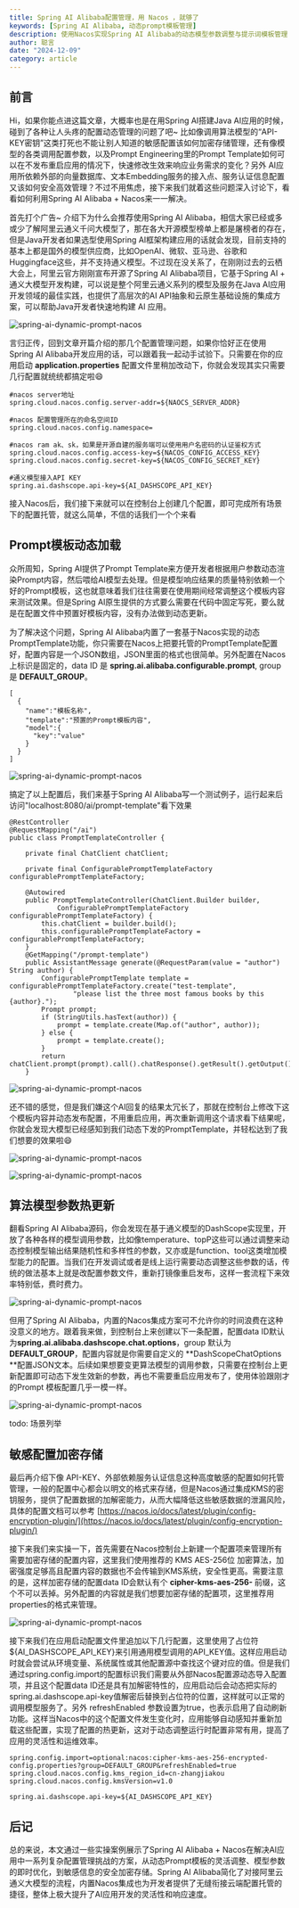 ```yaml
---
title: Spring AI Alibaba配置管理，用 Nacos ，就够了
keywords: [Spring AI Alibaba, 动态prompt模板管理]
description: 使用Nacos实现Spring AI Alibaba的动态模型参数调整与提示词模板管理
author: 聪言
date: "2024-12-09"
category: article
---
```


## 前言
Hi，如果你能点进这篇文章，大概率也是在用Spring AI搭建Java AI应用的时候，碰到了各种让人头疼的配置动态管理的问题了吧~  比如像调用算法模型的“API-KEY密钥”这类打死也不能让别人知道的敏感配置该如何加密存储管理，还有像模型的各类调用配置参数，以及Prompt Engineering里的Prompt Template如何可以在不发布重启应用的情况下，快速修改生效来响应业务需求的变化？另外 AI应用所依赖外部的向量数据库、文本Embedding服务的接入点、服务认证信息配置又该如何安全高效管理？不过不用焦虑，接下来我们就着这些问题深入讨论下，看看如何利用Spring AI Alibaba + Nacos来一一解决<font style="color:rgb(51, 51, 51);background-color:rgb(249, 250, 255);">。</font>


首先打个广告~ 介绍下为什么会推荐使用Spring AI Alibaba，相信大家已经或多或少了解阿里云通义千问大模型了，那在各大开源模型榜单上都是屠榜者的存在，但是Java开发者如果选型使用Spring AI框架构建应用的话就会发现，目前支持的基本上都是国外的模型供应商，比如<font style="color:rgb(31, 31, 31);">OpenAI、微软、亚马逊、谷歌和Huggingface这些，并不支持通义模型。不过现在没关系了，在刚刚过去的云栖大会上，阿里云官方</font>刚刚宣布开源了Spring AI Alibaba项目，它基于Spring AI + 通义大模型开发构建，可以说是整个阿里云通义系列的模型及服务在Java AI应用开发领域的最佳实践，也提供了高层次的AI API抽象和云原生基础设施的集成方案，可以帮助Java开发者快速地构建 AI 应用。

![spring-ai-dynamic-prompt-nacos](/img/blog/nacos/spring-ai-dynamic-prompt-nacos-1.png)

言归正传，回到文章开篇介绍的那几个配置管理问题，如果你恰好正在使用Spring AI Alibaba开发应用的话，可以跟着我一起动手试验下。只需要在你的应用启动 **application.properties** 配置文件里稍加改动下，你就会发现其实只需要几行配置就统统都搞定啦😄

```plain
#nacos server地址
spring.cloud.nacos.config.server-addr=${NAOCS_SERVER_ADDR}

#nacos 配置管理所在的命名空间ID
spring.cloud.nacos.config.namespace=

#nacos ram ak、sk，如果是开源自建的服务端可以使用用户名密码的认证鉴权方式
spring.cloud.nacos.config.access-key=${NACOS_CONFIG_ACCESS_KEY}
spring.cloud.nacos.config.secret-key=${NACOS_CONFIG_SECRET_KEY}

#通义模型接入API KEY
spring.ai.dashscope.api-key=${AI_DASHSCOPE_API_KEY}
```

 接入Nacos后，我们接下来就可以在控制台上创建几个配置，即可完成所有场景下的配置托管，就这么简单，不信的话我们一个个来看

## Prompt模板动态加载
众所周知，Spring AI提供了Prompt Template来方便开发者根据用户参数动态渲染Prompt内容，然后喂给AI模型去处理。但是模型响应结果的质量特别依赖一个好的Prompt模板，这也就意味着我们往往需要在使用期间经常调整这个模板内容来测试效果。但是Spring AI原生提供的方式要么需要在代码中固定写死，要么就是在配置文件中预置好模板内容，没有办法做到动态更新。


为了解决这个问题，Spring AI Alibaba内置了一套基于Nacos实现的动态PromptTemplate功能，你只需要在Nacos上把要托管的PromptTemplate配置好，配置内容是一个JSON数组，JSON里面的格式也很简单。另外配置在Nacos上标识是固定的，data ID 是 **spring.ai.alibaba.configurable.prompt**, group 是 **DEFAULT_GROUP**。

```plain
[
  {
    "name":"模板名称",
    "template":"预置的Prompt模板内容",
    "model":{
      "key":"value"
    }
  }
]
```



![spring-ai-dynamic-prompt-nacos](/img/blog/nacos/spring-ai-dynamic-prompt-nacos-2.png)



搞定了以上配置后，我们来基于Spring AI Alibaba写一个测试例子，运行起来后访问"localhost:8080/ai/prompt-template"看下效果

```plain
@RestController
@RequestMapping("/ai")
public class PromptTemplateController {

	private final ChatClient chatClient;

	private final ConfigurablePromptTemplateFactory configurablePromptTemplateFactory;

	@Autowired
	public PromptTemplateController(ChatClient.Builder builder,
			ConfigurablePromptTemplateFactory configurablePromptTemplateFactory) {
		this.chatClient = builder.build();
		this.configurablePromptTemplateFactory = configurablePromptTemplateFactory;
	}
	@GetMapping("/prompt-template")
	public AssistantMessage generate(@RequestParam(value = "author") String author) {
		ConfigurablePromptTemplate template = configurablePromptTemplateFactory.create("test-template",
				"please list the three most famous books by this {author}.");
		Prompt prompt;
		if (StringUtils.hasText(author)) {
			prompt = template.create(Map.of("author", author));
		} else {
			prompt = template.create();
		}
		return chatClient.prompt(prompt).call().chatResponse().getResult().getOutput();
	}
```



![spring-ai-dynamic-prompt-nacos](/img/blog/nacos/spring-ai-dynamic-prompt-nacos-3.png)

还不错的感觉，但是我们嫌这个AI回复的结果太冗长了，那就在控制台上修改下这个模板内容并动态发布配置，不用重启应用，再次重新调用这个请求看下结果呢，你就会发现大模型已经感知到我们动态下发的PromptTemplate，并轻松达到了我们想要的效果啦😄

![spring-ai-dynamic-prompt-nacos](/img/blog/nacos/spring-ai-dynamic-prompt-nacos-4.png)

![spring-ai-dynamic-prompt-nacos](/img/blog/nacos/spring-ai-dynamic-prompt-nacos-5.png)

## 算法模型参数热更新
翻看Spring AI Alibaba源码，你会发现在基于通义模型的DashScope实现里，开放了各种各样的模型调用参数，比如像temperature、topP这些可以通过调整来动态控制模型输出结果随机性和多样性的参数，又亦或是function、tool这类增加模型能力的配置。当我们在开发调试或者是线上运行需要动态调整这些参数的话，传统的做法基本上就是改配置参数文件，重新打镜像重启发布，这样一套流程下来效率特别低，费时费力。

![spring-ai-dynamic-prompt-nacos](/img/blog/nacos/spring-ai-dynamic-prompt-nacos-6.png)

但用了Spring AI Alibaba，内置的Nacos集成方案可不允许你的时间浪费在这种没意义的地方。跟着我来做，到控制台上来创建以下一条配置，配置data ID默认为**spring.ai.alibaba.dashscope.chat.options**，group 默认为 **DEFAULT_GROUP**，配置内容就是你需要自定义的 **DashScopeChatOptions **配置JSON文本。后续如果想要变更算法模型的调用参数，只需要在控制台上更新配置即可动态下发生效新的参数，再也不需要重启应用发布了，使用体验跟刚才的Prompt 模板配置几乎一模一样。


![spring-ai-dynamic-prompt-nacos](/img/blog/nacos/spring-ai-dynamic-prompt-nacos-7.png)


todo: 场景列举

## 敏感配置加密存储
最后再介绍下像 API-KEY、外部依赖服务认证信息这种高度敏感的配置如何托管管理，一般的配置中心都会以明文的格式来存储，但是Nacos通过集成KMS的密钥服务，提供了配置数据的加解密能力，从而大幅降低这些敏感数据的泄漏风险，具体的配置文档可以参考 [https://nacos.io/docs/latest/plugin/config-encryption-plugin/](https://nacos.io/docs/latest/plugin/config-encryption-plugin/)

<font style="color:rgb(24, 24, 24);"></font>

<font style="color:rgb(24, 24, 24);">接下来我们来实操一下，首先需要在Nacos控制台上新建一个配置项来管理所有需要加密存储的配置内容，这里我们使用推荐的 KMS AES-256位 加密算法，加密强度足够高且配置内容的数据也不会传输到KMS系统，安全性更高。需要注意的是，这样加密存储的配置data ID会默认有个 </font>**<font style="color:rgb(24, 24, 24);">cipher-kms-aes-256- </font>**<font style="color:rgb(24, 24, 24);">前缀，这个不可以丢掉。另外配置的内容就是我们想要加密存储的配置项，这里推荐用properties的格式来管理。</font><font style="color:rgb(24, 24, 24);">
</font>

![spring-ai-dynamic-prompt-nacos](/img/blog/nacos/spring-ai-dynamic-prompt-nacos-8.png)

接下来我们在应用启动配置文件里追加以下几行配置，这里使用了占位符${AI_DASHSCOPE_API_KEY}来引用通用模型调用的API_KEY值。这样应用启动时就会尝试从环境变量、系统属性或其他配置源中查找这个键对应的值。但是我们通过spring.config.import的配置标识我们需要从外部Nacos配置源动态导入配置项，并且这个配置data ID还是具有加解密特性的，应用启动后会动态把实际的spring.ai.dashscope.api-key值解密后替换到占位符的位置，这样就可以正常的调用模型服务了。另外 refreshEnabled 参数设置为true，也表示启用了自动刷新功能。这样当Nacos中的这个配置文件发生变化时，应用能够自动感知并重新加载这些配置，实现了配置的热更新，这对于动态调整运行时配置非常有用，提高了应用的灵活性和运维效率。

```plain
spring.config.import=optional:nacos:cipher-kms-aes-256-encrypted-config.properties?group=DEFAULT_GROUP&refreshEnabled=true
spring.cloud.nacos.config.kms_region_id=cn-zhangjiakou
spring.cloud.nacos.config.kmsVersion=v1.0

spring.ai.dashscope.api-key=${AI_DASHSCOPE_API_KEY}
```



## 后记


总的来说，本文通过一些实操案例展示了Spring AI Alibaba + Nacos在解决AI应用中一系列复杂配置管理挑战的方案，从动态Prompt模板的灵活调整、模型参数的即时优化，到敏感信息的安全加密存储。Spring AI Alibaba简化了对接阿里云通义大模型的流程，内置Nacos集成也为开发者提供了无缝衔接云端配置托管的捷径，整体上极大提升了AI应用开发的灵活性和响应速度。



